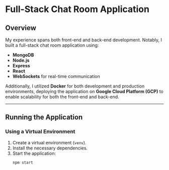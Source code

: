 # Full-Stack Chat Room Application

## Overview
My experience spans both front-end and back-end development. Notably, I built a full-stack chat room application using:
- **MongoDB**  
- **Node.js**  
- **Express**  
- **React**  
- **WebSockets** for real-time communication  

Additionally, I utilized **Docker** for both development and production environments, deploying the application on **Google Cloud Platform (GCP)** to enable scalability for both the front-end and back-end.

---

## Running the Application

### Using a Virtual Environment
1. Create a virtual environment (`venv`).
2. Install the necessary dependencies.
3. Start the application:
   ```bash
   npm start

